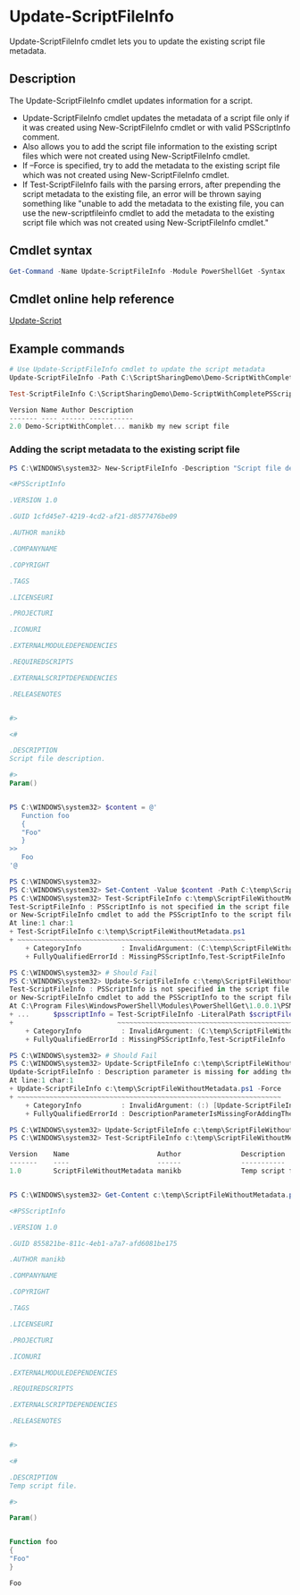# Update-ScriptFileInfo

Update-ScriptFileInfo cmdlet lets you to update the existing script file metadata.

## Description

The Update-ScriptFileInfo cmdlet updates information for a script.
- Update-ScriptFileInfo cmdlet updates the metadata of a script file only if it was created using New-ScriptFileInfo cmdlet or with valid PSScriptInfo comment.
- Also allows you to add the script file information to the existing script files which were not created using New-ScriptFileInfo cmdlet.
- If –Force is specified, try to add the metadata to the existing script file which was not created using New-ScriptFileInfo cmdlet.
- If Test-ScriptFileInfo fails with the parsing errors, after prepending the script metadata to the existing file, an error will be thrown saying something like "unable to add the metadata to the existing file, you can use the new-scriptfileinfo cmdlet to add the metadata to the existing script file which was not created using New-ScriptFileInfo cmdlet."

## Cmdlet syntax

```powershell
Get-Command -Name Update-ScriptFileInfo -Module PowerShellGet -Syntax
```
## Cmdlet online help reference

[Update-Script](http://go.microsoft.com/fwlink/?LinkId=619793)

## Example commands

```powershell
# Use Update-ScriptFileInfo cmdlet to update the script metadata
Update-ScriptFileInfo -Path C:\ScriptSharingDemo\Demo-ScriptWithCompletePSScriptInfo.ps1 -Version 2.0

Test-ScriptFileInfo C:\ScriptSharingDemo\Demo-ScriptWithCompletePSScriptInfo.ps1

Version Name Author Description
------- ---- ------ -----------
2.0 Demo-ScriptWithComplet... manikb my new script file
```


### Adding the script metadata to the existing script file

```powershell
PS C:\WINDOWS\system32> New-ScriptFileInfo -Description "Script file description." -PassThru

<#PSScriptInfo

.VERSION 1.0

.GUID 1cfd45e7-4219-4cd2-af21-d8577476be09

.AUTHOR manikb

.COMPANYNAME

.COPYRIGHT

.TAGS

.LICENSEURI

.PROJECTURI

.ICONURI

.EXTERNALMODULEDEPENDENCIES

.REQUIREDSCRIPTS

.EXTERNALSCRIPTDEPENDENCIES

.RELEASENOTES


#>

<#

.DESCRIPTION
Script file description.

#>
Param()


PS C:\WINDOWS\system32> $content = @'
   Function foo
   {
   "Foo"
   }
>>
   Foo
'@

PS C:\WINDOWS\system32>
PS C:\WINDOWS\system32> Set-Content -Value $content -Path C:\temp\ScriptFileWithoutMetadata.ps1 -Force
PS C:\WINDOWS\system32> Test-ScriptFileInfo c:\temp\ScriptFileWithoutMetadata.ps1
Test-ScriptFileInfo : PSScriptInfo is not specified in the script file 'C:\temp\ScriptFileWithoutMetadata.ps1', use the Update-ScriptFileInfo with -Force 
or New-ScriptFileInfo cmdlet to add the PSScriptInfo to the script file.
At line:1 char:1
+ Test-ScriptFileInfo c:\temp\ScriptFileWithoutMetadata.ps1
+ ~~~~~~~~~~~~~~~~~~~~~~~~~~~~~~~~~~~~~~~~~~~~~~~~~~~~~~~~~
    + CategoryInfo          : InvalidArgument: (C:\temp\ScriptFileWithoutMetadata.ps1:String) [Test-ScriptFileInfo], ArgumentException
    + FullyQualifiedErrorId : MissingPSScriptInfo,Test-ScriptFileInfo

PS C:\WINDOWS\system32> # Should Fail
PS C:\WINDOWS\system32> Update-ScriptFileInfo c:\temp\ScriptFileWithoutMetadata.ps1
Test-ScriptFileInfo : PSScriptInfo is not specified in the script file 'C:\temp\ScriptFileWithoutMetadata.ps1', use the Update-ScriptFileInfo with -Force 
or New-ScriptFileInfo cmdlet to add the PSScriptInfo to the script file.
At C:\Program Files\WindowsPowerShell\Modules\PowerShellGet\1.0.0.1\PSModule.psm1:4704 char:29
+ ...      $psscriptInfo = Test-ScriptFileInfo -LiteralPath $scriptFilePath
+                          ~~~~~~~~~~~~~~~~~~~~~~~~~~~~~~~~~~~~~~~~~~~~~~~~
    + CategoryInfo          : InvalidArgument: (C:\temp\ScriptFileWithoutMetadata.ps1:String) [Test-ScriptFileInfo], ArgumentException
    + FullyQualifiedErrorId : MissingPSScriptInfo,Test-ScriptFileInfo

PS C:\WINDOWS\system32> # Should Fail
PS C:\WINDOWS\system32> Update-ScriptFileInfo c:\temp\ScriptFileWithoutMetadata.ps1 -Force
Update-ScriptFileInfo : Description parameter is missing for adding the metadata to script file. Try again after specifying the description.
At line:1 char:1
+ Update-ScriptFileInfo c:\temp\ScriptFileWithoutMetadata.ps1 -Force
+ ~~~~~~~~~~~~~~~~~~~~~~~~~~~~~~~~~~~~~~~~~~~~~~~~~~~~~~~~~~~~~~~~~~
    + CategoryInfo          : InvalidArgument: (:) [Update-ScriptFileInfo], ArgumentException
    + FullyQualifiedErrorId : DescriptionParameterIsMissingForAddingTheScriptFileInfo,Update-ScriptFileInfo

PS C:\WINDOWS\system32> Update-ScriptFileInfo c:\temp\ScriptFileWithoutMetadata.ps1 -Force -Description "Temp script file."
PS C:\WINDOWS\system32> Test-ScriptFileInfo c:\temp\ScriptFileWithoutMetadata.ps1

Version    Name                      Author               Description
-------    ----                      ------               -----------
1.0        ScriptFileWithoutMetadata manikb               Temp script file.


PS C:\WINDOWS\system32> Get-Content c:\temp\ScriptFileWithoutMetadata.ps1

<#PSScriptInfo

.VERSION 1.0

.GUID 855821be-811c-4eb1-a7a7-afd6081be175

.AUTHOR manikb

.COMPANYNAME

.COPYRIGHT

.TAGS

.LICENSEURI

.PROJECTURI

.ICONURI

.EXTERNALMODULEDEPENDENCIES

.REQUIREDSCRIPTS

.EXTERNALSCRIPTDEPENDENCIES

.RELEASENOTES


#>

<#

.DESCRIPTION
Temp script file.

#>

Param()


Function foo
{
"Foo"
}

Foo

```